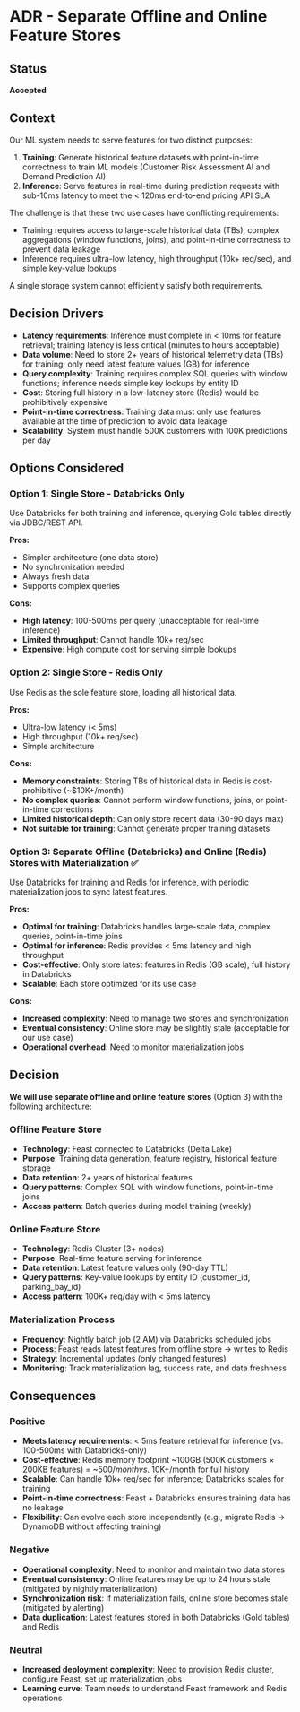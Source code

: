 # ADR - Separate Offline and Online Feature Stores

## Status
**Accepted**

## Context
Our ML system needs to serve features for two distinct purposes:
1. **Training**: Generate historical feature datasets with point-in-time correctness to train ML models (Customer Risk Assessment AI and Demand Prediction AI)
2. **Inference**: Serve features in real-time during prediction requests with sub-10ms latency to meet the < 120ms end-to-end pricing API SLA

The challenge is that these two use cases have conflicting requirements:
- Training requires access to large-scale historical data (TBs), complex aggregations (window functions, joins), and point-in-time correctness to prevent data leakage
- Inference requires ultra-low latency, high throughput (10k+ req/sec), and simple key-value lookups

A single storage system cannot efficiently satisfy both requirements.

## Decision Drivers
- **Latency requirements**: Inference must complete in < 10ms for feature retrieval; training latency is less critical (minutes to hours acceptable)
- **Data volume**: Need to store 2+ years of historical telemetry data (TBs) for training; only need latest feature values (GB) for inference
- **Query complexity**: Training requires complex SQL queries with window functions; inference needs simple key lookups by entity ID
- **Cost**: Storing full history in a low-latency store (Redis) would be prohibitively expensive
- **Point-in-time correctness**: Training data must only use features available at the time of prediction to avoid data leakage
- **Scalability**: System must handle 500K customers with 100K predictions per day

## Options Considered

### Option 1: Single Store - Databricks Only
Use Databricks for both training and inference, querying Gold tables directly via JDBC/REST API.

**Pros:**
- Simpler architecture (one data store)
- No synchronization needed
- Always fresh data
- Supports complex queries

**Cons:**
- **High latency**: 100-500ms per query (unacceptable for real-time inference)
- **Limited throughput**: Cannot handle 10k+ req/sec
- **Expensive**: High compute cost for serving simple lookups

### Option 2: Single Store - Redis Only
Use Redis as the sole feature store, loading all historical data.

**Pros:**
- Ultra-low latency (< 5ms)
- High throughput (10k+ req/sec)
- Simple architecture

**Cons:**
- **Memory constraints**: Storing TBs of historical data in Redis is cost-prohibitive (~$10K+/month)
- **No complex queries**: Cannot perform window functions, joins, or point-in-time corrections
- **Limited historical depth**: Can only store recent data (30-90 days max)
- **Not suitable for training**: Cannot generate proper training datasets

### Option 3: Separate Offline (Databricks) and Online (Redis) Stores with Materialization ✅
Use Databricks for training and Redis for inference, with periodic materialization jobs to sync latest features.

**Pros:**
- **Optimal for training**: Databricks handles large-scale data, complex queries, point-in-time joins
- **Optimal for inference**: Redis provides < 5ms latency and high throughput
- **Cost-effective**: Only store latest features in Redis (GB scale), full history in Databricks
- **Scalable**: Each store optimized for its use case

**Cons:**
- **Increased complexity**: Need to manage two stores and synchronization
- **Eventual consistency**: Online store may be slightly stale (acceptable for our use case)
- **Operational overhead**: Need to monitor materialization jobs

## Decision
**We will use separate offline and online feature stores** (Option 3) with the following architecture:

### Offline Feature Store
- **Technology**: Feast connected to Databricks (Delta Lake)
- **Purpose**: Training data generation, feature registry, historical feature storage
- **Data retention**: 2+ years of historical features
- **Query patterns**: Complex SQL with window functions, point-in-time joins
- **Access pattern**: Batch queries during model training (weekly)

### Online Feature Store
- **Technology**: Redis Cluster (3+ nodes)
- **Purpose**: Real-time feature serving for inference
- **Data retention**: Latest feature values only (90-day TTL)
- **Query patterns**: Key-value lookups by entity ID (customer_id, parking_bay_id)
- **Access pattern**: 100K+ req/day with < 5ms latency

### Materialization Process
- **Frequency**: Nightly batch job (2 AM) via Databricks scheduled jobs
- **Process**: Feast reads latest features from offline store → writes to Redis
- **Strategy**: Incremental updates (only changed features)
- **Monitoring**: Track materialization lag, success rate, and data freshness

## Consequences

### Positive
- **Meets latency requirements**: < 5ms feature retrieval for inference (vs. 100-500ms with Databricks-only)
- **Cost-effective**: Redis memory footprint ~100GB (500K customers × 200KB features) = ~$500/month vs. ~$10K+/month for full history
- **Scalable**: Can handle 10k+ req/sec for inference; Databricks scales for training
- **Point-in-time correctness**: Feast + Databricks ensures training data has no leakage
- **Flexibility**: Can evolve each store independently (e.g., migrate Redis → DynamoDB without affecting training)

### Negative
- **Operational complexity**: Need to monitor and maintain two data stores
- **Eventual consistency**: Online features may be up to 24 hours stale (mitigated by nightly materialization)
- **Synchronization risk**: If materialization fails, online store becomes stale (mitigated by alerting)
- **Data duplication**: Latest features stored in both Databricks (Gold tables) and Redis

### Neutral
- **Increased deployment complexity**: Need to provision Redis cluster, configure Feast, set up materialization jobs
- **Learning curve**: Team needs to understand Feast framework and Redis operations

